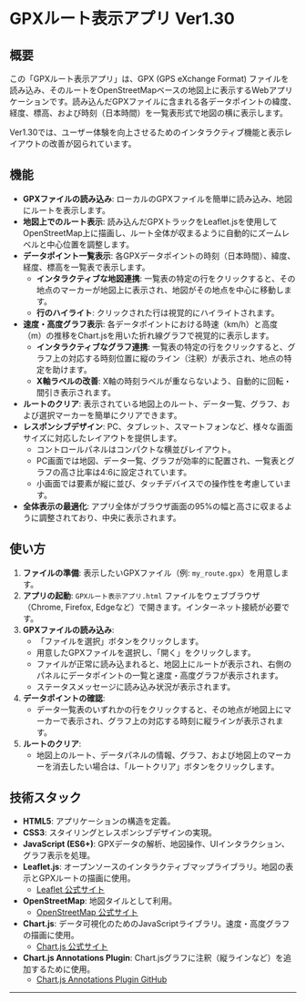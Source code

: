 # GPXルート表示アプリ Ver1.30

## 概要

この「GPXルート表示アプリ」は、GPX (GPS eXchange Format) ファイルを読み込み、そのルートをOpenStreetMapベースの地図上に表示するWebアプリケーションです。読み込んだGPXファイルに含まれる各データポイントの緯度、経度、標高、および時刻（日本時間）を一覧表形式で地図の横に表示します。

Ver1.30では、ユーザー体験を向上させるためのインタラクティブ機能と表示レイアウトの改善が図られています。

## 機能

*   **GPXファイルの読み込み**: ローカルのGPXファイルを簡単に読み込み、地図にルートを表示します。
*   **地図上でのルート表示**: 読み込んだGPXトラックをLeaflet.jsを使用してOpenStreetMap上に描画し、ルート全体が収まるように自動的にズームレベルと中心位置を調整します。
*   **データポイント一覧表示**: 各GPXデータポイントの時刻（日本時間）、緯度、経度、標高を一覧表で表示します。
    *   **インタラクティブな地図連携**: 一覧表の特定の行をクリックすると、その地点のマーカーが地図上に表示され、地図がその地点を中心に移動します。
    *   **行のハイライト**: クリックされた行は視覚的にハイライトされます。
*   **速度・高度グラフ表示**: 各データポイントにおける時速（km/h）と高度（m）の推移をChart.jsを用いた折れ線グラフで視覚的に表示します。
    *   **インタラクティブなグラフ連携**: 一覧表の特定の行をクリックすると、グラフ上の対応する時刻位置に縦のライン（注釈）が表示され、地点の特定を助けます。
    *   **X軸ラベルの改善**: X軸の時刻ラベルが重ならないよう、自動的に回転・間引き表示されます。
*   **ルートのクリア**: 表示されている地図上のルート、データ一覧、グラフ、および選択マーカーを簡単にクリアできます。
*   **レスポンシブデザイン**: PC、タブレット、スマートフォンなど、様々な画面サイズに対応したレイアウトを提供します。
    *   コントロールパネルはコンパクトな横並びレイアウト。
    *   PC画面では地図、データ一覧、グラフが効率的に配置され、一覧表とグラフの高さ比率は4:6に設定されています。
    *   小画面では要素が縦に並び、タッチデバイスでの操作性を考慮しています。
*   **全体表示の最適化**: アプリ全体がブラウザ画面の95%の幅と高さに収まるように調整されており、中央に表示されます。

## 使い方

1.  **ファイルの準備**: 表示したいGPXファイル（例: `my_route.gpx`）を用意します。
2.  **アプリの起動**: `GPXルート表示アプリ.html` ファイルをウェブブラウザ（Chrome, Firefox, Edgeなど）で開きます。インターネット接続が必要です。
3.  **GPXファイルの読み込み**:
    *   「ファイルを選択」ボタンをクリックします。
    *   用意したGPXファイルを選択し、「開く」をクリックします。
    *   ファイルが正常に読み込まれると、地図上にルートが表示され、右側のパネルにデータポイントの一覧と速度・高度グラフが表示されます。
    *   ステータスメッセージに読み込み状況が表示されます。
4.  **データポイントの確認**:
    *   データ一覧表のいずれかの行をクリックすると、その地点が地図上にマーカーで表示され、グラフ上の対応する時刻に縦ラインが表示されます。
5.  **ルートのクリア**:
    *   地図上のルート、データパネルの情報、グラフ、および地図上のマーカーを消去したい場合は、「ルートクリア」ボタンをクリックします。

## 技術スタック

*   **HTML5**: アプリケーションの構造を定義。
*   **CSS3**: スタイリングとレスポンシブデザインの実現。
*   **JavaScript (ES6+)**: GPXデータの解析、地図操作、UIインタラクション、グラフ表示を処理。
*   **Leaflet.js**: オープンソースのインタラクティブマップライブラリ。地図の表示とGPXルートの描画に使用。
    *   [Leaflet 公式サイト](https://leafletjs.com/)
*   **OpenStreetMap**: 地図タイルとして利用。
    *   [OpenStreetMap 公式サイト](https://www.openstreetmap.org/)
*   **Chart.js**: データ可視化のためのJavaScriptライブラリ。速度・高度グラフの描画に使用。
    *   [Chart.js 公式サイト](https://www.chartjs.org/)
*   **Chart.js Annotations Plugin**: Chart.jsグラフに注釈（縦ラインなど）を追加するために使用。
    *   [Chart.js Annotations Plugin GitHub](https://github.com/chartjs/chartjs-plugin-annotation)

---